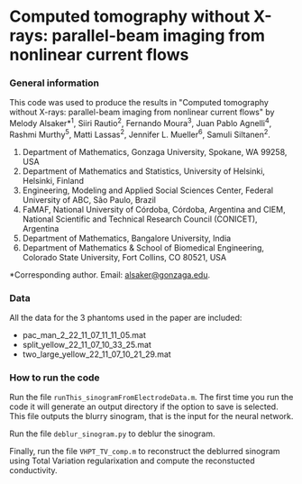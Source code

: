 # Computed tomography without X-rays: parallel-beam imaging from nonlinear current flows

### General information

This code was used to produce the results in "Computed tomography without X-rays: parallel-beam imaging from nonlinear current flows" by Melody Alsaker*<sup>1</sup>, Siiri Rautio<sup>2</sup>, Fernando Moura<sup>3</sup>,  Juan Pablo Agnelli<sup>4</sup>, Rashmi Murthy<sup>5</sup>, Matti Lassas<sup>2</sup>, Jennifer L. Mueller<sup>6</sup>, Samuli Siltanen<sup>2</sup>.

1. Department of Mathematics, Gonzaga University, Spokane, WA 99258, USA
2. Department of Mathematics and Statistics, University of Helsinki, Helsinki, Finland
3. Engineering, Modeling and Applied Social Sciences Center, Federal University of ABC, São Paulo, Brazil
4. FaMAF, National University of Córdoba, Córdoba, Argentina and CIEM, National Scientific and Technical Research Council (CONICET), Argentina
5. Department of Mathematics, Bangalore University, India
6. Department of Mathematics & School of Biomedical Engineering, Colorado State University, Fort Collins, CO 80521, USA

*Corresponding author. Email:  alsaker@gonzaga.edu.

### Data

All the data for the 3 phantoms used in the paper are included:
- pac_man_2_22_11_07_11_11_05.mat
- split_yellow_22_11_07_10_33_25.mat
- two_large_yellow_22_11_07_10_21_29.mat

### How to run the code

Run the file `runThis_sinogramFromElectrodeData.m`. The first time you run the code it will generate an output directory if the option to save is selected. This file outputs the blurry sinogram, that is the input for the neural network.

Run the file `deblur_sinogram.py` to deblur the sinogram.

Finally, run the file `VHPT_TV_comp.m` to reconstruct the deblurred sinogram using Total Variation regularixation and compute the reconstucted conductivity.
